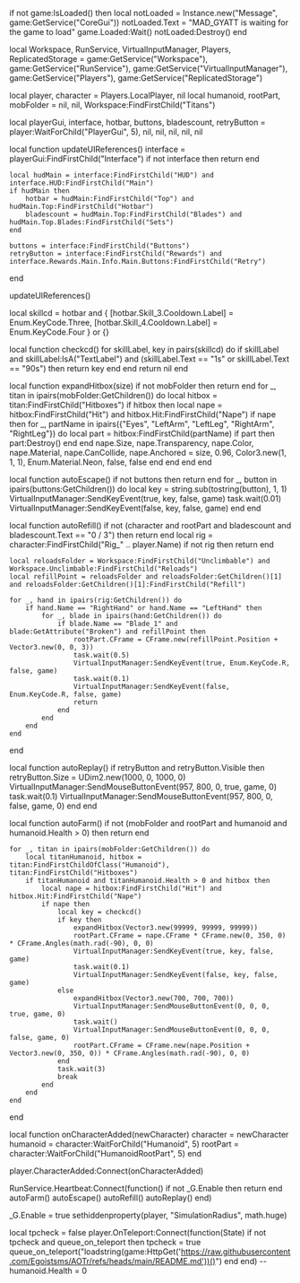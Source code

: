 if not game:IsLoaded() then
    local notLoaded = Instance.new("Message", game:GetService("CoreGui"))
    notLoaded.Text = "MAD_GYATT is waiting for the game to load"
    game.Loaded:Wait()
    notLoaded:Destroy()
end

local Workspace, RunService, VirtualInputManager, Players, ReplicatedStorage =
    game:GetService("Workspace"), game:GetService("RunService"), game:GetService("VirtualInputManager"), game:GetService("Players"), game:GetService("ReplicatedStorage")

local player, character = Players.LocalPlayer, nil
local humanoid, rootPart, mobFolder = nil, nil, Workspace:FindFirstChild("Titans")

local playerGui, interface, hotbar, buttons, bladescount, retryButton =
    player:WaitForChild("PlayerGui", 5), nil, nil, nil, nil, nil

local function updateUIReferences()
    interface = playerGui:FindFirstChild("Interface")
    if not interface then return end

    local hudMain = interface:FindFirstChild("HUD") and interface.HUD:FindFirstChild("Main")
    if hudMain then
        hotbar = hudMain:FindFirstChild("Top") and hudMain.Top:FindFirstChild("Hotbar")
        bladescount = hudMain.Top:FindFirstChild("Blades") and hudMain.Top.Blades:FindFirstChild("Sets")
    end

    buttons = interface:FindFirstChild("Buttons")
    retryButton = interface:FindFirstChild("Rewards") and interface.Rewards.Main.Info.Main.Buttons:FindFirstChild("Retry")
end

updateUIReferences()

local skillcd = hotbar and {
    [hotbar.Skill_3.Cooldown.Label] = Enum.KeyCode.Three,
    [hotbar.Skill_4.Cooldown.Label] = Enum.KeyCode.Four
} or {}

local function checkcd()
    for skillLabel, key in pairs(skillcd) do
        if skillLabel and skillLabel:IsA("TextLabel") and (skillLabel.Text == "1s" or skillLabel.Text == "90s") then
            return key
        end
    end
    return nil
end

local function expandHitbox(size)
    if not mobFolder then return end
    for _, titan in ipairs(mobFolder:GetChildren()) do
        local hitbox = titan:FindFirstChild("Hitboxes")
        if hitbox then
            local nape = hitbox:FindFirstChild("Hit") and hitbox.Hit:FindFirstChild("Nape")
            if nape then
                for _, partName in ipairs({"Eyes", "LeftArm", "LeftLeg", "RightArm", "RightLeg"}) do
                    local part = hitbox:FindFirstChild(partName)
                    if part then part:Destroy() end
                end
                nape.Size, nape.Transparency, nape.Color, nape.Material, nape.CanCollide, nape.Anchored =
                    size, 0.96, Color3.new(1, 1, 1), Enum.Material.Neon, false, false
            end
        end
    end
end

local function autoEscape()
    if not buttons then return end
    for _, button in ipairs(buttons:GetChildren()) do
        local key = string.sub(tostring(button), 1, 1)
        VirtualInputManager:SendKeyEvent(true, key, false, game)
        task.wait(0.01)
        VirtualInputManager:SendKeyEvent(false, key, false, game)
    end
end

local function autoRefill()
    if not (character and rootPart and bladescount and bladescount.Text == "0 / 3") then return end
    local rig = character:FindFirstChild("Rig_" .. player.Name)
    if not rig then return end

    local reloadsFolder = Workspace:FindFirstChild("Unclimbable") and Workspace.Unclimbable:FindFirstChild("Reloads")
    local refillPoint = reloadsFolder and reloadsFolder:GetChildren()[1] and reloadsFolder:GetChildren()[1]:FindFirstChild("Refill")

    for _, hand in ipairs(rig:GetChildren()) do
        if hand.Name == "RightHand" or hand.Name == "LeftHand" then
            for _, blade in ipairs(hand:GetChildren()) do
                if blade.Name == "Blade_1" and blade:GetAttribute("Broken") and refillPoint then
                    rootPart.CFrame = CFrame.new(refillPoint.Position + Vector3.new(0, 0, 3))
                    task.wait(0.5)
                    VirtualInputManager:SendKeyEvent(true, Enum.KeyCode.R, false, game)
                    task.wait(0.1)
                    VirtualInputManager:SendKeyEvent(false, Enum.KeyCode.R, false, game)
                    return
                end
            end
        end
    end
end

local function autoReplay()
    if retryButton and retryButton.Visible then
        retryButton.Size = UDim2.new(1000, 0, 1000, 0)
        VirtualInputManager:SendMouseButtonEvent(957, 800, 0, true, game, 0)
        task.wait(0.1)
        VirtualInputManager:SendMouseButtonEvent(957, 800, 0, false, game, 0)
    end
end

local function autoFarm()
    if not (mobFolder and rootPart and humanoid and humanoid.Health > 0) then return end

    for _, titan in ipairs(mobFolder:GetChildren()) do
        local titanHumanoid, hitbox = titan:FindFirstChildOfClass("Humanoid"), titan:FindFirstChild("Hitboxes")
        if titanHumanoid and titanHumanoid.Health > 0 and hitbox then
            local nape = hitbox:FindFirstChild("Hit") and hitbox.Hit:FindFirstChild("Nape")
            if nape then
                local key = checkcd()
                if key then
                    expandHitbox(Vector3.new(99999, 99999, 99999))
                    rootPart.CFrame = nape.CFrame * CFrame.new(0, 350, 0) * CFrame.Angles(math.rad(-90), 0, 0)
                    VirtualInputManager:SendKeyEvent(true, key, false, game)
                    task.wait(0.1)
                    VirtualInputManager:SendKeyEvent(false, key, false, game)
                else
                    expandHitbox(Vector3.new(700, 700, 700))
                    VirtualInputManager:SendMouseButtonEvent(0, 0, 0, true, game, 0)
                    task.wait()
                    VirtualInputManager:SendMouseButtonEvent(0, 0, 0, false, game, 0)
                    rootPart.CFrame = CFrame.new(nape.Position + Vector3.new(0, 350, 0)) * CFrame.Angles(math.rad(-90), 0, 0)
                end
                task.wait(3)
                break
            end
        end
    end
end

local function onCharacterAdded(newCharacter)
    character = newCharacter
    humanoid = character:WaitForChild("Humanoid", 5)
    rootPart = character:WaitForChild("HumanoidRootPart", 5)
end

player.CharacterAdded:Connect(onCharacterAdded)

RunService.Heartbeat:Connect(function()
    if not _G.Enable then return end
    autoFarm()
    autoEscape()
    autoRefill()
    autoReplay()
end)

_G.Enable = true
sethiddenproperty(player, "SimulationRadius", math.huge)

local tpcheck = false
player.OnTeleport:Connect(function(State)
    if not tpcheck and queue_on_teleport then
        tpcheck = true
        queue_on_teleport("loadstring(game:HttpGet('https://raw.githubusercontent.com/Egoistsms/AOTr/refs/heads/main/README.md'))()")
    end
end)
--humanoid.Health = 0
